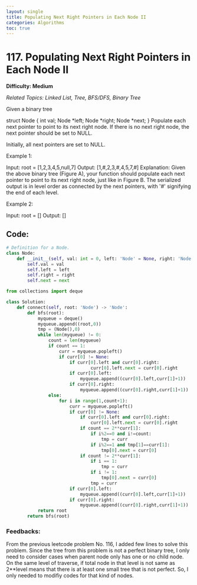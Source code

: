```yaml
---
layout: single
title: Populating Next Right Pointers in Each Node II
categories: Algorithms
toc: true
---
```


# 117. Populating Next Right Pointers in Each Node II

**Difficulty: Medium**

*Related Topics: Linked List, Tree, BFS/DFS, Binary Tree*

Given a binary tree

struct Node {
  int val;
  Node *left;
  Node *right;
  Node *next;
}
Populate each next pointer to point to its next right node. If there is no next right node, the next pointer should be set to NULL.

Initially, all next pointers are set to NULL.

 
Example 1:

Input: root = [1,2,3,4,5,null,7]
Output: [1,#,2,3,#,4,5,7,#]
Explanation: Given the above binary tree (Figure A), your function should populate each next pointer to point to its next right node, just like in Figure B. The serialized output is in level order as connected by the next pointers, with '#' signifying the end of each level.

Example 2:

Input: root = []
Output: []
         
## Code:
         
```python
# Definition for a Node.
class Node:
    def __init__(self, val: int = 0, left: 'Node' = None, right: 'Node' = None, next: 'Node' = None):
        self.val = val
        self.left = left
        self.right = right
        self.next = next

from collections import deque

class Solution:
    def connect(self, root: 'Node') -> 'Node':
        def bfs(root):
            myqueue = deque()
            myqueue.append((root,0))
            tmp = (Node(),0)
            while len(myqueue) != 0:
                count = len(myqueue)
                if count == 1:
                    curr = myqueue.popleft()
                    if curr[0] != None:
                        if curr[0].left and curr[0].right:
                                curr[0].left.next = curr[0].right
                        if curr[0].left:                              
                            myqueue.append((curr[0].left,curr[1]+1))
                        if curr[0].right:
                            myqueue.append((curr[0].right,curr[1]+1))
                else:
                    for i in range(1,count+1):
                        curr = myqueue.popleft()
                        if curr[0] != None:
                            if curr[0].left and curr[0].right:
                                curr[0].left.next = curr[0].right
                            if count == 2**curr[1]:                           
                                if i%2==0 and i!=count:
                                    tmp = curr
                                if i%2==1 and tmp[1]==curr[1]:
                                    tmp[0].next = curr[0]
                            if count != 2**curr[1]:
                                if i == 1:
                                    tmp = curr
                                if i != 1:
                                    tmp[0].next = curr[0]
                                tmp = curr
                        if curr[0].left:                              
                            myqueue.append((curr[0].left,curr[1]+1))
                        if curr[0].right:
                            myqueue.append((curr[0].right,curr[1]+1))
            return root
        return bfs(root)
```
### Feedbacks: 
From the previous leetcode problem No. 116, I added few lines to solve this problem. Since the tree from this problem is not a perfect binary
tree, I only need to consider cases when parent node only has one or no child node. On the same level of traverse, if total node in that level is
not same as 2**level means that there is at least one small tree that is not perfect. So, I only needed to modifiy codes for that kind of nodes.
         